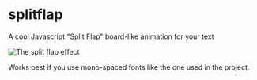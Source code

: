 # splitflap
A cool Javascript "Split Flap" board-like animation for your text

![The split flap effect](https://media.giphy.com/media/2zdkWpVpljtrYqwvB0/giphy.gif)

Works best if you use mono-spaced fonts like the one used in the project.
